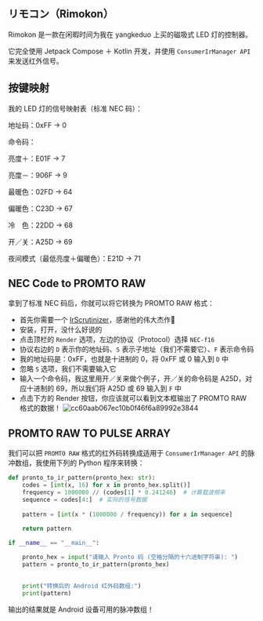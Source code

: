 ## リモコン（Rimokon）
Rimokon 是一款在闲暇时间为我在 yangkeduo 上买的磁吸式 LED 灯的控制器。

它完全使用 Jetpack Compose ＋ Kotlin 开发，并使用 `ConsumerIrManager API` 来发送红外信号。

## 按键映射
我的 LED 灯的信号映射表（标准 NEC 码）：

地址码：0xFF -> 0

命令码：

亮度＋：E01F -> 7

亮度－：906F -> 9

最暖色：02FD -> 64

偏暖色：C23D -> 67

冷　色：22DD -> 68

开／关：A25D -> 69

夜间模式（最低亮度＋偏暖色）：E21D -> 71

## NEC Code to PROMTO RAW
拿到了标准 NEC 码后，你就可以将它转换为 PROMTO RAW 格式：

- 首先你需要一个 [IrScrutinizer](https://github.com/bengtmartensson/IrScrutinizer)，感谢他的伟大杰作🙏
- 安装，打开，没什么好说的
- 点击顶栏的 `Render` 选项，左边的协议（Protocol）选择 `NEC-f16`
- 协议右边的 `D` 表示你的地址码、`S` 表示子地址（我们不需要它）、`F` 表示命令码
- 我的地址码是：0xFF，也就是十进制的 0，将 0xFF 或 0 输入到 `D` 中
- 忽略 `S` 选项，我们不需要输入它
- 输入一个命令码，我这里用开／关来做个例子，开／关的命令码是 A25D，对应十进制的 69，所以我们将 A25D 或 69 输入到 `F` 中
- 点击下方的 Render 按钮，你应该就可以看到文本框输出了 PROMTO RAW 格式的数据！
![cc60aab067ec10b0f46f6a89992e3844](https://github.com/user-attachments/assets/46c7394a-f846-42e1-b27a-290dc2600feb)


## PROMTO RAW TO PULSE ARRAY
我们可以把 `PROMTO RAW` 格式的红外码转换成适用于 `ConsumerIrManager API` 的脉冲数组，我使用下列的 Python 程序来转换：

```python
def pronto_to_ir_pattern(pronto_hex: str):
    codes = [int(x, 16) for x in pronto_hex.split()]
    frequency = 1000000 // (codes[1] * 0.241246)  # 计算载波频率
    sequence = codes[4:]  # 实际的信号数据
    
    pattern = [int(x * (1000000 / frequency)) for x in sequence]
    
    return pattern

if __name__ == "__main__":

    pronto_hex = input("请输入 Pronto 码 (空格分隔的十六进制字符串): ")
    pattern = pronto_to_ir_pattern(pronto_hex)

    
    print("转换后的 Android 红外码数组:")
    print(pattern)
```
输出的结果就是 Android 设备可用的脉冲数组！

